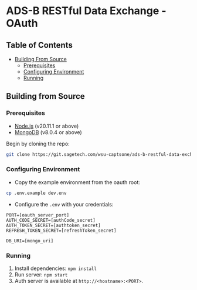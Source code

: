 # ADS-B RESTful Data Exchange - OAuth

## Table of Contents

<!--toc:start-->

- [Building From Source](#building-from-source)
  - [Prerequisites](#prerequisites)
  - [Configuring Environment](#configuring-environment)
  - [Running](#running)

<!--toc:end-->

<!-- BUILDING FROM SOURCE -->

## Building from Source

### Prerequisites

- [Node.js](https://nodejs.org/en/download/) (v20.11.1 or above)
- [MongoDB](https://www.mongodb.com/try/download/community) (v8.0.4 or above)

Begin by cloning the repo:

```bash
git clone https://git.sagetech.com/wsu-captsone/ads-b-restful-data-exchange.git
```

### Configuring Environment

- Copy the example environment from the oauth root:

```bash
cp .env.example dev.env
```

- Configure the `.env` with your credentials:

```.env
PORT=[oauth_server_port]
AUTH_CODE_SECRET=[authCode_secret]
AUTH_TOKEN_SECRET=[authtoken_secret]
REFRESH_TOKEN_SECRET=[refreshToken_secret]

DB_URI=[mongo_uri]
```

### Running

1. Install dependencies: `npm install`
1. Run server: `npm start`
1. Auth server is available at `http://<hostname>:<PORT>`.
